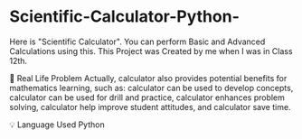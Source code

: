 # Scientific-Calculator-Python-
Here is "Scientific Calculator". You can perform Basic and Advanced Calculations using this. This Project was Created by me when I was in Class 12th.

🤔 Real Life Problem
Actually, calculator also provides potential benefits for mathematics learning, such as: calculator can be used to develop concepts, calculator can be used for drill and practice, calculator enhances problem solving, calculator help improve student attitudes, and calculator save time.

💡 Language Used 
Python
